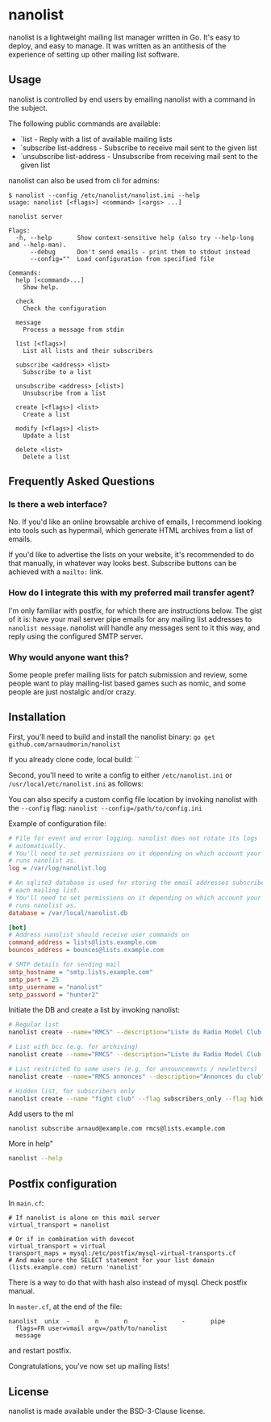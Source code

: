 nanolist
========

nanolist is a lightweight mailing list manager written in Go. It's easy to
deploy, and easy to manage. It was written as an antithesis of the experience
of setting up other mailing list software.

Usage
-----

nanolist is controlled by end users by emailing nanolist with a command in the subject.

The following public commands are available:

* `list  - Reply with a list of available mailing lists
* `subscribe list-address  - Subscribe to receive mail sent to the given list
* `unsubscribe list-address  - Unsubscribe from receiving mail sent to the given list

nanolist can also be used from cli for admins:

```
$ nanolist --config /etc/nanolist/nanolist.ini --help
usage: nanolist [<flags>] <command> [<args> ...]

nanolist server

Flags:
  -h, --help       Show context-sensitive help (also try --help-long and --help-man).
      --debug      Don't send emails - print them to stdout instead
      --config=""  Load configuration from specified file

Commands:
  help [<command>...]
    Show help.

  check
    Check the configuration

  message
    Process a message from stdin

  list [<flags>]
    List all lists and their subscribers

  subscribe <address> <list>
    Subscribe to a list

  unsubscribe <address> [<list>]
    Unsubscribe from a list

  create [<flags>] <list>
    Create a list

  modify [<flags>] <list>
    Update a list

  delete <list>
    Delete a list

```

Frequently Asked Questions
--------------------------

### Is there a web interface?

No. If you'd like an online browsable archive of emails, I recommend looking
into tools such as hypermail, which generate HTML archives from a list of
emails.

If you'd like to advertise the lists on your website, it's recommended to do
that manually, in whatever way looks best. Subscribe buttons can be achieved
with a `mailto:` link.

### How do I integrate this with my preferred mail transfer agent?

I'm only familiar with postfix, for which there are instructions below. The
gist of it is: have your mail server pipe emails for any mailing list addresses
to `nanolist message`. nanolist will handle any messages sent to it this way,
and reply using the configured SMTP server.

### Why would anyone want this?

Some people prefer mailing lists for patch submission and review, some people
want to play mailing-list based games such as nomic, and some people are just
nostalgic and/or crazy.

Installation
------------

First, you'll need to build and install the nanolist binary:
`go get github.com/arnaudmorin/nanolist`

If you already clone code, local build:
``

Second, you'll need to write a config to either `/etc/nanolist.ini`
or `/usr/local/etc/nanolist.ini` as follows:

You can also specify a custom config file location by invoking nanolist
with the `--config` flag: `nanolist --config=/path/to/config.ini`

Example of configuration file:
```ini
# File for event and error logging. nanolist does not rotate its logs
# automatically.
# You'll need to set permissions on it depending on which account your MTA
# runs nanolist as.
log = /var/log/nanolist.log

# An sqlite3 database is used for storing the email addresses subscribed to
# each mailing list.
# You'll need to set permissions on it depending on which account your MTA
# runs nanolist as.
database = /var/local/nanolist.db

[bot]
# Address nanolist should receive user commands on
command_address = lists@lists.example.com
bounces_address = bounces@lists.example.com

# SMTP details for sending mail
smtp_hostname = "smtp.lists.example.com"
smtp_port = 25
smtp_username = "nanolist"
smtp_password = "hunter2"
```

Initiate the DB and create a list by invoking nanolist:
```bash
# Regular list
nanolist create --name="RMCS" --description="Liste du Radio Model Club Senonais" rmcs@lists.example.com

# List with bcc (e.g. for archiving)
nanolist create --name="RMCS" --description="Liste du Radio Model Club Senonais" --bcc archive@lists.example.com rmcs@lists.example.com

# List restricted to some users (e.g. for announcements / newletters)
nanolist create --name="RMCS annonces" --description="Annonces du club" --poster admin@lists.example.com announce@lists.example.com

# Hidden list, for subscribers only
nanolist create --name "fight club" --flag subscribers_only --flag hidden fc@lists.example.com
```

Add users to the ml
```
nanolist subscribe arnaud@example.com rmcs@lists.example.com
```

More in help"
```bash
nanolist --help
```

Postfix configuration
---------------------

In `main.cf`:

```
# If nanolist is alone on this mail server
virtual_transport = nanolist

# Or if in combination with dovecot
virtual_transport = virtual
transport_maps = mysql:/etc/postfix/mysql-virtual-transports.cf
# And make sure the SELECT statement for your list domain (lists.example.com) return 'nanolist'
```

There is a way to do that with hash also instead of mysql. Check postfix manual.

In `master.cf`, at the end of the file:
```
nanolist  unix  -       n       n       -       -       pipe
  flags=FR user=vmail argv=/path/to/nanolist
  message
```

and restart postfix.

Congratulations, you've now set up mailing lists!

License
-------

nanolist is made available under the BSD-3-Clause license.
